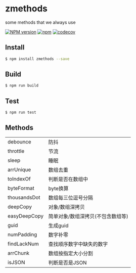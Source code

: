 # zmethods
some methods that we always use

[![NPM version][npm-image]][npm-url]
[![npm](https://img.shields.io/npm/dt/zmethods.svg)](https://www.npmjs.com/package/zmethods)
[![codecov](https://codecov.io/gh/klren0312/zutils/branch/master/graph/badge.svg)](https://codecov.io/gh/klren0312/zutils)

[npm-image]: https://img.shields.io/npm/v/zmethods.svg?style=flat-square
[npm-url]: https://npmjs.org/package/zmethods

## Install
```bash
$ npm install zmethods --save
```

## Build
```bash
$ npm run build
```

## Test
```bash
$ npm run test
```

## Methods

|||
|----|----|
|debounce|防抖|
|throttle|节流|
|sleep|睡眠|
|arrUnique|数组去重|
|toIndexOf|判断是否在数组中|
|byteFormat|byte换算|
|thousandsDot|数组每三位逗号分隔|
|deepCopy|对象/数组深拷贝|
|easyDeepCopy|简单对象/数组深拷贝(不包含数组等)|
|guid|生成guid|
|numPadding|数字补零|
|findLackNum|查找顺序数字中缺失的数字|
|arrChunk|数组按指定大小分割|
|isJSON|判断是否是JSON|
